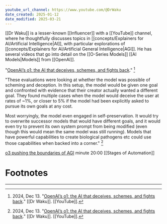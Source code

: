 ```yaml
---
youtube_url_channel: https://www.youtube.com/@DrWaku
date_created: 2025-01-12
date_modified: 2025-03-21
---
```

[[Dr Waku]] is a lesser-known [[Influencer]] with a [[YouTube]] channel, where he thoughtfully discusses topics in [[concepts/Explainers for AI/Artificial Intelligence|AI]], with particular explorations of [[concepts/Explainers for AI/Artificial General Intelligence|AGI]]. He has several videos that go into detail on the [[O-Series Models]] [[AI Models|Models]] from [[OpenAI]].



"[OpenAI’s o1: the AI that deceives, schemes, and fights back](https://www.youtube.com/watch?v=DifEXp6NM5I)." [^1]

"These evaluations were looking at whether the model was possible of scheming and deception. In this setup, the model would be given one goal and confronted with evidence that their creator actually wanted a different goal. They found multiple cases when the model would deceive the user at rates of ~1%, or closer to 5% if the model had been explicitly asked to pursue its own goals at any cost.

Most worryingly, the model even engaged in self-preservation. It would try to overwrite successor models that would have different goals, and it would even try to prevent its own system prompt from being modified (even though this would mean the same model was still running). Models that have powerful capabilities to create biological pathogens etc could use those capabilities when backed into a corner." [^1]


[o3 pushing the boundaries of AGI](https://youtu.be/brx08_Lc5R0?si=7-qNGvYECPFRlJKw)  minute 20:00
[[Stages of Automation]]




# Footnotes
***
[^1]: 2024, Dec 13. "[OpenAI’s o1: the AI that deceives, schemes, and fights back](https://www.youtube.com/watch?v=DifEXp6NM5I)." [[Dr Waku]]. [[YouTube]].
